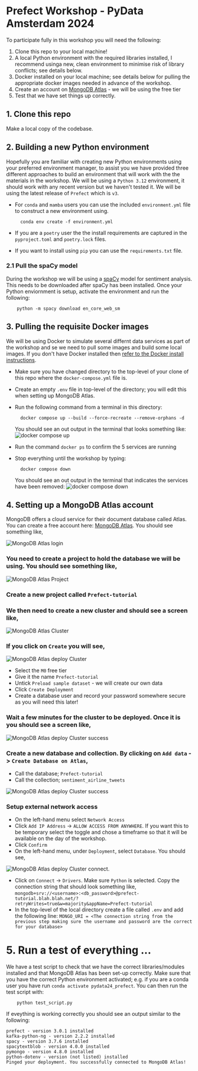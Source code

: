 # Prefect Workshop - PyData Amsterdam 2024

To participate fully in this workshop you will need the following:
1. Clone this repo to your local machine!
2. A local Python environment with the required libraries installed, I recommend usinga  new, clean environment to minimise risk of library conflicts; see details below.
3. Docker installed on your local machine; see details below for pulling the appropriate docker images needed in advance of the workshop.
4. Create an account on [MongoDB Atlas](https://www.mongodb.com/cloud/atlas/register) - we will be using the free tier
5. Test that we have set things up correctly.

## 1. Clone this repo
Make a local copy of the codebase.

## 2. Building a new Python environment
Hopefully you are familiar with creating new Python environments using your preferred environment manager, to assist you we have provided three different approaches to build an environment that will work with the the materials in the workshop. We will be using a `Python 3.12` environment, it should work with any recent version but we haven't tested it. We will be using the latest release of `Prefect` which is `v3`.
- For `conda` and `mamba` users you can use the included `environment.yml` file to construct a new environment using. 

        conda env create -f environment.yml
  
- If you are a `poetry` user the the install requirements are captured in the `pyproject.toml` and `poetry.lock` files.
- If you want to install using `pip` you can use the `requirements.txt` file.

### 2.1 Pull the spaCy model
During the workshop we will be using a [spaCy](https://spacy.io/models) model for sentiment analysis. This needs to be downloaded after spaCy has been installed. Once your Python enviornment is setup, activate the environment and run the following:

        python -m spacy download en_core_web_sm

## 3. Pulling the requisite Docker images

We will be using Docker to simulate several differnt data services as part of the workshop and se we need to pull some images and build some local images. If you don't have Docker installed then [refer to the Docker install instructions](https://docs.docker.com/get-started/get-docker/).

- Make sure you have changed directory to the top-level of your clone of this repo where the `docker-compose.yml` file is.
- Create an empty `.env` file in top-level of the directory; you will edit this when setting up MongoDB Atlas.
- Run the following command from a terminal in this directory:

        docker compose up --build --force-recreate --remove-orphans -d
    
    You should see an out output in the terminal that looks something like: ![docker compose up](images/docker-compose-output.png)

- Run the command `docker ps` to confirm the 5 services are running
- Stop everything until the workshop by typing:

        docker compose down
   
    You should see an out output in the terminal that indicates the services have been removed: ![docker compose down](images/docker-compose-down.png)

## 4. Setting up a MongoDB Atlas account

MongoDB offers a cloud service for their document database called Atlas. You can create a free account here: [MongoDB Atlas](https://www.mongodb.com/cloud/atlas/register). You should see something like, 

![MongoDB Atlas login](images/mongodb-atlas.png)

### You need to create a project to hold the database we will be using. You should see something like, 

![MongoDB Atlas Project](images/mongo-create-project.png)

### Create a new project called `Prefect-tutorial`

### We then need to create a new cluster and should see a screen like, 

![MongoDB Atlas Cluster](images/mongodb-create-cluster.png)

### If you click on `Create` you will see, 

![MongoDB Atlas deploy Cluster ](images/mongodb-deploy-cluster.png)

- Select the `M0` free tier
- Give it the name `Prefect-tutorial`
- Untick `Preload sample dataset` - we will create our own data
- Click `Create Deployment`
- Create a database user and record your password somewhere secure as you will need this later!

### Wait a few minutes for the cluster to be deployed. Once it is you should see a screen like, 

![MongoDB Atlas deploy Cluster success](images/mongodb-success-cluster.png)

### Create a new database and collection. By clicking on `Add data` -> `Create Database on Atlas`,
- Call the database; `Prefect-tutorial`
- Call the collection; `sentiment_airline_tweets`

![MongoDB Atlas deploy Cluster success](images/mongodb-new-collection.png)

### Setup external network access

- On the left-hand menu select `Network Access`
- Click `Add IP Address` -> `ALLOW ACCESS FROM ANYWHERE`. If you want this to be temporary select the toggle and chose a timeframe so that it will be available on the day of the workshop.
- Click `Confirm`
- On the left-hand menu, under `Deployment`, select `Database`. You should see,

![MongoDB Atlas deploy Cluster connect](images/mongodb-cluster-connect.png).

- Click on `Connect` -> `Drivers`. Make sure `Python` is selected. Copy the connection string that should look something like, `mongodb+srv://<username>:<db_password>@prefect-tutorial.blah.blah.net/?retryWrites=true&w=majority&appName=Prefect-tutorial`
- In the top-level of the local directory create a file called `.env` and add the following line:
    ```MONGO_URI = <The connection string from the previous step making sure the username and password are the correct for your database>```

# 5. Run a test of everything ...

We have a test script to check that we have the correct libraries/modules installed and that MongoDB Atlas has been set-up correctly. Make sure that you have the correct Python environment activated; e.g. if you are a conda user you have run `conda activate pydata24_prefect`. You can then run the test script with:

        python test_script.py

If eveything is working correctly you should see an output similar to the following:

```
prefect - version 3.0.1 installed
kafka-python-ng - version 2.2.2 installed
spacy - version 3.7.6 installed
spacytextblob - version 4.0.0 installed
pymongo - version 4.8.0 installed
python-dotenv - version (not listed) installed
Pinged your deployment. You successfully connected to MongoDB Atlas!
```

